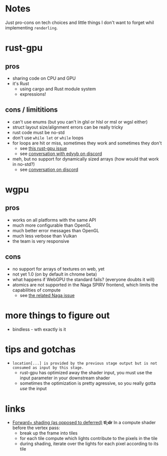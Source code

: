 # Notes

Just pro-cons on tech choices and little things I don't want to forget whil implementing `renderling`.

# rust-gpu

## pros

* sharing code on CPU and GPU
* it's Rust
  - using cargo and Rust module system
  - expressions!

## cons / limititions

* can't use enums (but you can't in glsl or hlsl or msl or wgsl either)
* struct layout size/alignment errors can be really tricky
* rust code must be no-std
* don't use `while let` or `while` loops
* for loops are hit or miss, sometimes they work and sometimes they don't
  - see [this rust-gpu issue](https://github.com/EmbarkStudios/rust-gpu/issues/739)
  - see [conversation with edyyb on discord](https://discord.com/channels/750717012564770887/750717499737243679/threads/1092283362217046066)
* meh, but no support for dynamically sized arrays (how would that work in no-std?)
  - see [conversation on discord](https://discord.com/channels/750717012564770887/750717499737243679/1091813590400516106)

# wgpu

## pros

* works on all platforms with the same API
* much more configurable than OpenGL
* much better error messages than OpenGL
* much less verbose than Vulkan
* the team is very responsive

## cons

* no support for arrays of textures on web, yet
* not yet 1.0 (on by default in chrome beta)
* what happens if WebGPU the standard fails? (everyone doubts it will)
* atomics are not supported in the Naga SPIRV frontend, which limits the capabilities of compute
  - see [the related Naga issue](https://github.com/gfx-rs/naga/issues/2301)

# more things to figure out

* bindless - wth exactly is it

# tips and gotchas

* `location[...] is provided by the previous stage output but is not consumed as input by this stage.`
  - rust-gpu has optimized away the shader input, you must use the input parameter in your downstream shader
  - sometimes the optimization is pretty agressive, so you really gotta _use_ the input

# links

- [Forward+ shading (as opposed to deferred)](https://takahiroharada.files.wordpress.com/2015/04/forward_plus.pdf)
  **tl;dr**
  In a compute shader before the vertex pass:
  * break up the frame into tiles
  * for each tile compute which lights contribute to the pixels in the tile
  * during shading, iterate over the lights for each pixel according to its tile
